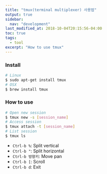 ```yaml
---
title: "tmux(terminal multiplexer) 사용법"
output: true
sidebar:
  nav: "development"
last_modified_at: 2018-10-04T20:15:56-04:00
toc: true
tags:
  - tool
excerpt: "How to use tmux"
---
```


### Install
```bash
# Linux
$ sudo apt-get install tmux
# OSX
$ brew install tmux
```

### How to use
```bash
# Open new session
$ tmux new -s [session_name]
# Access session
$ tmux attach -t [session_name]
# List session
$ tmux ls
```
- `Ctrl-b %`: Split vertical
- `Ctrl-b "`: Split horizontal
- `Ctrl-b 방향키`: Move pan
- `Ctrl-b [`: Scroll
- `Ctrl-b d`: Exit